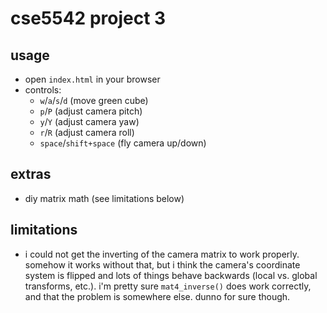# cse5542 project 3

## usage

- open `index.html` in your browser
- controls:
  - `w`/`a`/`s`/`d` (move green cube)
  - `p`/`P` (adjust camera pitch)
  - `y`/`Y` (adjust camera yaw)
  - `r`/`R` (adjust camera roll)
  - `space`/`shift+space` (fly camera up/down)

## extras
- diy matrix math (see limitations below)

## limitations
- i could not get the inverting of the camera matrix to work properly. somehow it works without that, but i think the camera's coordinate system is flipped and lots of things behave backwards (local vs. global transforms, etc.). i'm pretty sure `mat4_inverse()` does work correctly, and that the problem is somewhere else. dunno for sure though.
